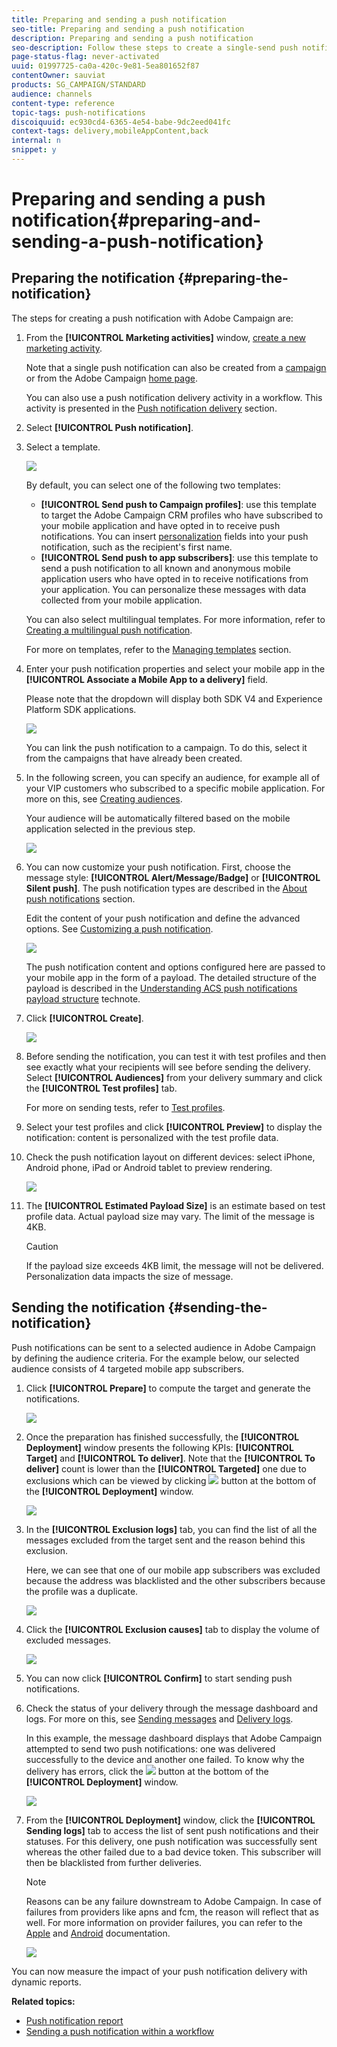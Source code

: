 ```yaml
---
title: Preparing and sending a push notification
seo-title: Preparing and sending a push notification
description: Preparing and sending a push notification
seo-description: Follow these steps to create a single-send push notification in Adobe Campaign.
page-status-flag: never-activated
uuid: 01997725-ca0a-420c-9e81-5ea801652f87
contentOwner: sauviat
products: SG_CAMPAIGN/STANDARD
audience: channels
content-type: reference
topic-tags: push-notifications
discoiquuid: ec930cd4-6365-4e54-babe-9dc2eed041fc
context-tags: delivery,mobileAppContent,back
internal: n
snippet: y
---
```


# Preparing and sending a push notification{#preparing-and-sending-a-push-notification}

## Preparing the notification {#preparing-the-notification}

The steps for creating a push notification with Adobe Campaign are:

1. From the **[!UICONTROL Marketing activities]** window, [create a new marketing activity](../../start/using/marketing-activities.md#creating-a-marketing-activity).

   Note that a single push notification can also be created from a [campaign](../../start/using/marketing-activities.md#creating-a-marketing-activity) or from the Adobe Campaign [home page](../../start/using/interface-description.md#home-page).

   You can also use a push notification delivery activity in a workflow. This activity is presented in the [Push notification delivery](../../automating/using/push-notification-delivery.md) section.

1. Select **[!UICONTROL Push notification]**.
1. Select a template. 

   ![](assets/push_notif_type.png)

   By default, you can select one of the following two templates:

    * **[!UICONTROL Send push to Campaign profiles]**: use this template to target the Adobe Campaign CRM profiles who have subscribed to your mobile application and have opted in to receive push notifications. You can insert [personalization](../../designing/using/personalization.md#inserting-a-personalization-field) fields into your push notification, such as the recipient's first name.
    * **[!UICONTROL Send push to app subscribers]**: use this template to send a push notification to all known and anonymous mobile application users who have opted in to receive notifications from your application. You can personalize these messages with data collected from your mobile application.

   You can also select multilingual templates. For more information, refer to [Creating a multilingual push notification](../../channels/using/creating-a-multilingual-push-notification.md).

   For more on templates, refer to the [Managing templates](../../start/using/about-templates.md) section.

1. Enter your push notification properties and select your mobile app in the **[!UICONTROL Associate a Mobile App to a delivery]** field.

   Please note that the dropdown will display both SDK V4 and Experience Platform SDK applications.

   ![](assets/push_notif_properties.png)

   You can link the push notification to a campaign. To do this, select it from the campaigns that have already been created.

1. In the following screen, you can specify an audience, for example all of your VIP customers who subscribed to a specific mobile application. For more on this, see [Creating audiences](../../audiences/using/creating-audiences.md).

   Your audience will be automatically filtered based on the mobile application selected in the previous step.

   ![](assets/push_notif_audience.png)

1. You can now customize your push notification. First, choose the message style: **[!UICONTROL Alert/Message/Badge]** or **[!UICONTROL Silent push]**. The push notification types are described in the [About push notifications](../../channels/using/about-push-notifications.md) section.

   Edit the content of your push notification and define the advanced options. See [Customizing a push notification](../../channels/using/customizing-a-push-notification.md).

   ![](assets/push_notif_content.png)

   The push notification content and options configured here are passed to your mobile app in the form of a payload. The detailed structure of the payload is described in the [Understanding ACS push notifications payload structure](https://helpx.adobe.com/campaign/kb/understanding-campaign-standard-push-notifications-payload-struc.html) technote. 

1. Click **[!UICONTROL Create]**. 

   ![](assets/push_notif_content_2.png)

1. Before sending the notification, you can test it with test profiles and then see exactly what your recipients will see before sending the delivery. Select **[!UICONTROL Audiences]** from your delivery summary and click the **[!UICONTROL Test profiles]** tab.

   For more on sending tests, refer to [Test profiles](../../sending/using/managing-test-profiles-and-sending-proofs.md).

1. Select your test profiles and click **[!UICONTROL Preview]** to display the notification: content is personalized with the test profile data.
1. Check the push notification layout on different devices: select iPhone, Android phone, iPad or Android tablet to preview rendering.

   ![](assets/push_notif_preview.png)

1. The **[!UICONTROL Estimated Payload Size]** is an estimate based on test profile data. Actual payload size may vary. The limit of the message is 4KB.

   >[!CAUTION]
   >
   >If the payload size exceeds 4KB limit, the message will not be delivered. Personalization data impacts the size of message.

## Sending the notification {#sending-the-notification}

Push notifications can be sent to a selected audience in Adobe Campaign by defining the audience criteria. For the example below, our selected audience consists of 4 targeted mobile app subscribers.

1. Click **[!UICONTROL Prepare]** to compute the target and generate the notifications.

   ![](assets/push_send_1.png)

1. Once the preparation has finished successfully, the **[!UICONTROL Deployment]** window presents the following KPIs: **[!UICONTROL Target]** and **[!UICONTROL To deliver]**. Note that the **[!UICONTROL To deliver]** count is lower than the **[!UICONTROL Targeted]** one due to exclusions which can be viewed by clicking ![](assets/lp_link_properties.png) button at the bottom of the **[!UICONTROL Deployment]** window. 

   ![](assets/push_send_2.png)

1. In the **[!UICONTROL Exclusion logs]** tab, you can find the list of all the messages excluded from the target sent and the reason behind this exclusion.

   Here, we can see that one of our mobile app subscribers was excluded because the address was blacklisted and the other subscribers because the profile was a duplicate.

   ![](assets/push_send_5.png)

1. Click the **[!UICONTROL Exclusion causes]** tab to display the volume of excluded messages.

   ![](assets/push_send_7.png)

1. You can now click **[!UICONTROL Confirm]** to start sending push notifications.
1. Check the status of your delivery through the message dashboard and logs. For more on this, see [Sending messages](../../sending/using/confirming-the-send.md) and [Delivery logs](../../sending/using/monitoring-a-delivery.md#delivery-logs).

   In this example, the message dashboard displays that Adobe Campaign attempted to send two push notifications: one was delivered successfully to the device and another one failed. To know why the delivery has errors, click the ![](assets/lp_link_properties.png) button at the bottom of the **[!UICONTROL Deployment]** window.

   ![](assets/push_send_4.png)

1. From the **[!UICONTROL Deployment]** window, click the **[!UICONTROL Sending logs]** tab to access the list of sent push notifications and their statuses. For this delivery, one push notification was successfully sent whereas the other failed due to a bad device token. This subscriber will then be blacklisted from further deliveries.

   >[!NOTE]
   >
   >Reasons can be any failure downstream to Adobe Campaign. In case of failures from providers like apns and fcm, the reason will reflect that as well. For more information on provider failures, you can refer to the [Apple](https://developer.apple.com/library/content/documentation/NetworkingInternet/Conceptual/RemoteNotificationsPG/CommunicatingwithAPNs.html) and [Android](https://firebase.google.com/docs/cloud-messaging/http-server-ref  ) documentation.

   ![](assets/push_send_6.png)

You can now measure the impact of your push notification delivery with dynamic reports.

**Related topics:**

* [Push notification report](../../reporting/using/push-notification-report.md)
* [Sending a push notification within a workflow](../../automating/using/push-notification-delivery.md)

